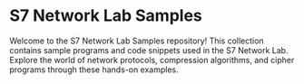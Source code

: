# S7 Network Lab Samples

Welcome to the S7 Network Lab Samples repository! This collection contains sample programs and code snippets used in the S7 Network Lab. Explore the world of network protocols, compression algorithms, and cipher programs through these hands-on examples.
